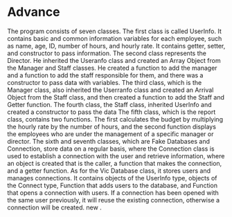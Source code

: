 # Advance

The program consists of seven classes. The first class is called UserInfo. It contains basic and common information variables for each employee, such as name, age, ID, number of hours, and hourly rate. It contains getter, setter, and constructor to pass information.
The second class represents the Director. He inherited the Useranfo class and created an Array Object from the Manager and Staff classes. He created a function to add the manager and a function to add the staff responsible for them, and there was a constructor to pass data with variables.
The third class, which is the Manager class, also inherited the Userranfo class and created an Arrival Object from the Staff class, and then created a function to add the Staff and Getter function.
The fourth class, the Staff class, inherited UserInfo and created a constructor to pass the data
The fifth class, which is the report class, contains two functions. The first calculates the budget by multiplying the hourly rate by the number of hours, and the second function displays the employees who are under the management of a specific manager or director.
The sixth and seventh classes, which are Fake Databases and Connection, store data on a regular basis, where the Connection class is used to establish a connection with the user and retrieve information, where an object is created that is the caller, a function that makes the connection, and a getter function.
As for the Vic Database class, it stores users and manages connections. It contains objects of the UserInfo type, objects of the Connect type, Function that adds users to the database, and Function that opens a connection with users. If a connection has been opened with the same user previously, it will reuse the existing connection, otherwise a connection will be created. new .
